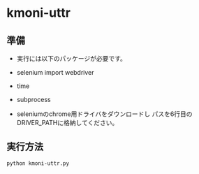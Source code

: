 # kmoni-uttr

## 準備

- 実行には以下のパッケージが必要です。
 - selenium import webdriver
 - time
 - subprocess

- seleniumのchrome用ドライバをダウンロードし
  パスを6行目のDRIVER_PATHに格納してください。

## 実行方法
```
python kmoni-uttr.py
```
